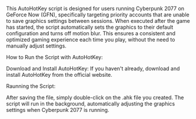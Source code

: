 This AutoHotKey script is designed for users running Cyberpunk 2077 on GeForce Now (GFN), specifically targeting priority accounts that are unable to save graphics settings between sessions. When executed after the game has started, the script automatically sets the graphics to their default configuration and turns off motion blur. This ensures a consistent and optimized gaming experience each time you play, without the need to manually adjust settings.

How to Run the Script with AutoHotKey:

Download and Install AutoHotKey: If you haven't already, download and install AutoHotKey from the official website.

Raunning the Script:

After saving the file, simply double-click on the .ahk file you created.
The script will run in the background, automatically adjusting the graphics settings when Cyberpunk 2077 is running.
